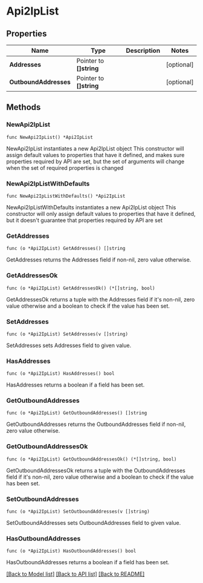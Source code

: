 # Api2IpList

## Properties

Name | Type | Description | Notes
------------ | ------------- | ------------- | -------------
**Addresses** | Pointer to **[]string** |  | [optional] 
**OutboundAddresses** | Pointer to **[]string** |  | [optional] 

## Methods

### NewApi2IpList

`func NewApi2IpList() *Api2IpList`

NewApi2IpList instantiates a new Api2IpList object
This constructor will assign default values to properties that have it defined,
and makes sure properties required by API are set, but the set of arguments
will change when the set of required properties is changed

### NewApi2IpListWithDefaults

`func NewApi2IpListWithDefaults() *Api2IpList`

NewApi2IpListWithDefaults instantiates a new Api2IpList object
This constructor will only assign default values to properties that have it defined,
but it doesn't guarantee that properties required by API are set

### GetAddresses

`func (o *Api2IpList) GetAddresses() []string`

GetAddresses returns the Addresses field if non-nil, zero value otherwise.

### GetAddressesOk

`func (o *Api2IpList) GetAddressesOk() (*[]string, bool)`

GetAddressesOk returns a tuple with the Addresses field if it's non-nil, zero value otherwise
and a boolean to check if the value has been set.

### SetAddresses

`func (o *Api2IpList) SetAddresses(v []string)`

SetAddresses sets Addresses field to given value.

### HasAddresses

`func (o *Api2IpList) HasAddresses() bool`

HasAddresses returns a boolean if a field has been set.

### GetOutboundAddresses

`func (o *Api2IpList) GetOutboundAddresses() []string`

GetOutboundAddresses returns the OutboundAddresses field if non-nil, zero value otherwise.

### GetOutboundAddressesOk

`func (o *Api2IpList) GetOutboundAddressesOk() (*[]string, bool)`

GetOutboundAddressesOk returns a tuple with the OutboundAddresses field if it's non-nil, zero value otherwise
and a boolean to check if the value has been set.

### SetOutboundAddresses

`func (o *Api2IpList) SetOutboundAddresses(v []string)`

SetOutboundAddresses sets OutboundAddresses field to given value.

### HasOutboundAddresses

`func (o *Api2IpList) HasOutboundAddresses() bool`

HasOutboundAddresses returns a boolean if a field has been set.


[[Back to Model list]](../README.md#documentation-for-models) [[Back to API list]](../README.md#documentation-for-api-endpoints) [[Back to README]](../README.md)


